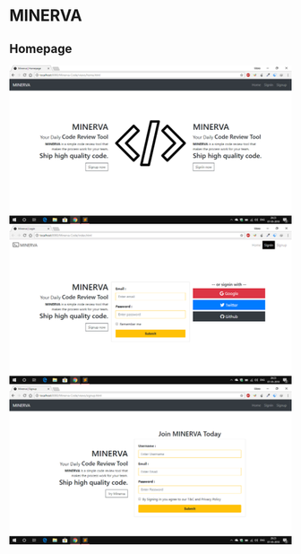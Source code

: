 # MINERVA
## Homepage
![Homepage](Snapshots/Homepage.png)
![Signin-Page](Snapshots/Signin.png)
![Signup-Page](Snapshots/Signup.png)
